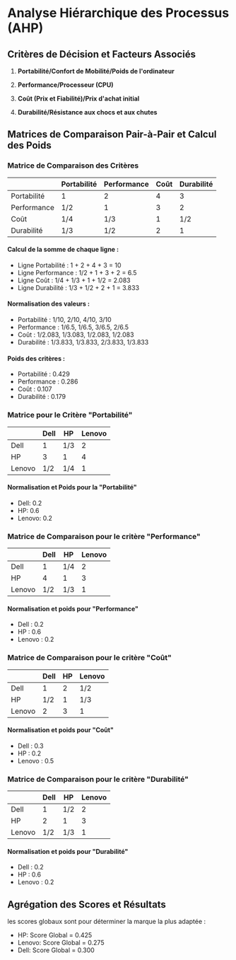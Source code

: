 # Analyse Hiérarchique des Processus (AHP)

## Critères de Décision et Facteurs Associés

1. **Portabilité/Confort de Mobilité/Poids de l'ordinateur**

2. **Performance/Processeur (CPU)**
  
3. **Coût (Prix et Fiabilité)/Prix d'achat initial**
  
4. **Durabilité/Résistance aux chocs et aux chutes**

## Matrices de Comparaison Pair-à-Pair et Calcul des Poids

### Matrice de Comparaison des Critères

|         | Portabilité | Performance | Coût | Durabilité |
|---------|-------------|-------------|------|------------|
| Portabilité | 1 | 2 | 4 | 3 |
| Performance | 1/2 | 1 | 3 | 2 |
| Coût | 1/4 | 1/3 | 1 | 1/2 |
| Durabilité | 1/3 | 1/2 | 2 | 1 |

#### Calcul de la somme de chaque ligne :
- Ligne Portabilité : 1 + 2 + 4 + 3 = 10
- Ligne Performance : 1/2 + 1 + 3 + 2 = 6.5
- Ligne Coût : 1/4 + 1/3 + 1 + 1/2 = 2.083
- Ligne Durabilité : 1/3 + 1/2 + 2 + 1 = 3.833

#### Normalisation des valeurs :
- Portabilité : 1/10, 2/10, 4/10, 3/10
- Performance : 1/6.5, 1/6.5, 3/6.5, 2/6.5
- Coût : 1/2.083, 1/3.083, 1/2.083, 1/2.083
- Durabilité : 1/3.833, 1/3.833, 2/3.833, 1/3.833

#### Poids des critères :
- Portabilité : 0.429
- Performance : 0.286
- Coût : 0.107
- Durabilité : 0.179

### Matrice pour le Critère "Portabilité"

|         | Dell | HP | Lenovo |
|---------|------|----|--------|
| Dell    | 1    | 1/3| 2      |
| HP      | 3    | 1  | 4      |
| Lenovo  | 1/2  | 1/4| 1      |

#### Normalisation et Poids pour la "Portabilité"
- Dell: 0.2
- HP: 0.6
- Lenovo: 0.2

### Matrice de Comparaison pour le critère "Performance"

|         | Dell | HP | Lenovo |
|---------|------|----|--------|
| Dell    | 1    | 1/4| 2      |
| HP      | 4    | 1  | 3      |
| Lenovo  | 1/2  | 1/3| 1      |

#### Normalisation et poids pour "Performance"
- Dell : 0.2
- HP : 0.6
- Lenovo : 0.2

### Matrice de Comparaison pour le critère "Coût"

|         | Dell | HP | Lenovo |
|---------|------|----|--------|
| Dell    | 1    | 2  | 1/2    |
| HP      | 1/2  | 1  | 1/3    |
| Lenovo  | 2    | 3  | 1      |

#### Normalisation et poids pour "Coût"
- Dell : 0.3
- HP : 0.2
- Lenovo : 0.5

### Matrice de Comparaison pour le critère "Durabilité"

|         | Dell | HP | Lenovo |
|---------|------|----|--------|
| Dell    | 1    | 1/2| 2      |
| HP      | 2    | 1  | 3      |
| Lenovo  | 1/2  | 1/3| 1      |

#### Normalisation et poids pour "Durabilité"
- Dell : 0.2
- HP : 0.6
- Lenovo : 0.2

## Agrégation des Scores et Résultats

les scores globaux sont pour déterminer la marque la plus adaptée :

- HP: Score Global = 0.425
- Lenovo: Score Global = 0.275
- Dell: Score Global = 0.300
